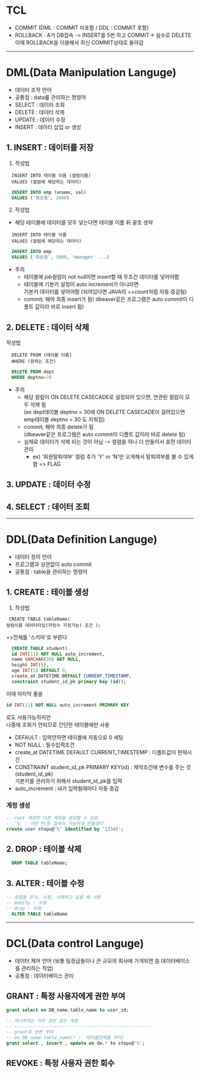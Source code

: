 # TCL
- COMMIT (DML : COMMIT 미포함 / DDL : COMMIT 포함)  
- ROLLBACK : A가 DB접속 -> INSERT를 5번 하고 COMMIT-> 실수로 DELETE  
    이때 ROLLBACK을 이용해서 최신 COMMIT상태로 돌아감
---
# DML(Data Manipulation Languge)
- 데이터 조작 언어
-	공통점 : data룰 관리하는 명령어
  - SELECT : 데이터 조회
  - DELETE : 데이터 삭제
  - UPDATE : 데이터 수정
  - INSERT : 데이터 삽입 or 생성

## 1. INSERT : 데이터를 저장  
1. 작성법
```
  INSERT INTO 테이블 이름 (컬럼이름)  
  VALUES (컬럼에 해당하는 데이터)  
```
```sql
  INSERT INTO emp (ename, sal)  
  VALUES ('최승철', 3000)  
```
2. 작성법
- 해당 테이블에 데이터를 모두 넣는다면 테이블 이름 뒤 괄호 생략
```
  INSERT INTO 테이블 이름  
  VALUES (컬럼에 해당하는 데이터)  
```
```sql
  INSERT INTO emp  
  VALUES ('최승철', 3000, 'manager' ...)  
```
- 주의
  - 테이블에 job컬럼이 not null이면 insert할 때 무조건 데이터를 넣어야함
  - 테이블에 기본키 설정이 auto increment가 아니라면  
  기본키 데이터를 넣어야함 (되어있다면 JAVA의 ++count처럼 자동 증감됨)
  - commit; 해야 최종 insert가 됨( dbeaver같은 프로그램은 auto commit이 디폴트 값이라 바로 insert 됨)

## 2. DELETE : 데이터 삭제
작성법
```
  DELETE FROM (테이블 이름)  
  WHERE (원하는 조건)  
```
```sql
  DELETE FROM dept  
  WHERE deptno=70  
```
- 주의
  - 해당 컬럼이 ON DELETE CASECADE로 설정되어 있으면,  연관된 컬럼이 모두 삭제 됨  
  (ex dept테이블 deptno = 30에 ON DELETE CASECADE이 걸려있으면 emp테이블 deptno = 30 도 지워짐)
  - commit; 해야 최종 delete가 됨  
  (dbeaver같은 프로그램은 auto commit이 디폴트 값이라 바로 delete 됨)
  - 실제로 데이터가 삭제 되는 것이 아님 -> 컬럼을 하나 더 만들어서 휴먼 데이터 관리
    - ex) '회원탈퇴여부' 컬럼 추가 'Y' or 'N'만 오게해서 탈퇴여부를 볼 수 있게 함 => FLAG

## 3. UPDATE : 데이터 수정
## 4. SELECT : 데이터 조회

---

# DDL(Data Definition Languge) 
- 데이터 정의 언어
- 프로그램과 상관없이 auto commit
- 공통점 : table을 관리하는 명령어
## 1. CREATE : 테이블 생성 
1. 작성법
```
 CREATE TABLE tableName(  
컬럼이름 데이터타입(자릿수 지정가능) 조건 );  
```
=>전체를 '스키마'로 부른다  
```sql
  CREATE TABLE student(  
  id INT(11) NOT NULL auto_increment,  
  name VARCHAR(20) NOT NULL,  
  height INT(5),  
  age INT(5) DEFAULT 0,  
  create_at DATETIME DEFAULT CURRENT_TIMESTAMP,  
  constraint student_id_pk primary key (id));  
```
이때 마지막 줄을  
```sql
id INT(11) NOT NULL auto_increment PRIMARY KEY 
```
로도 사용가능하지만  
나중에 조회가 안되므로 간단한 테이블에만 사용  
- DEFAULT : 입력안하면 테이블에 자동으로 0 세팅  
- NOT NULL : 필수입력조건
- create_at DATETIME DEFAULT CURRENT_TIMESTEMP : 디폴트값이 현재시간
- CONSTRAINT student_id_pk PRIMARY KEY(id) : 제약조건에 변수를 주는 것(student_id_pk)  
  기본키를 관리하기 위해서 student_id_pk를 입력  
- auto_increment : id가 입력될때마다 자동 증감
### 계정 생성
```sql
-- root 계정만 다른 계정을 생성할 수 있음
-- '%' : 어떤 PC등 접속이 가능하게 만들겠다
create user stopu@'%' identified by '12345';
```

## 2. DROP : 테이블 삭제
```sql
  DROP TABLE tableName;
```
## 3. ALTER : 테이블 수정
```sql
-- 컬럼을 추가, 수정, 삭제하고 싶을 때 사용
-- modify : 수정
-- drop : 삭제
  ALTER TABLE tableName
```
---

# DCL(Data control Languge)

- 데이터 제어 언어 (보통 팀장급들이나 큰 규모의 회사에 가게되면 씀 데이터베이스를 관리하는 직업)
- 공통점 : 데이터베이스 관리
## GRANT : 특정 사용자에게 권한 부여
```sql
grant select on DB_name.table_name to user_id; 
```
```sql
-- 여기까지는 아무 권한 없는 계정
-- ----------------------------------------------------
-- grant로 권한 부여
-- on DB_name.table_name(* :  테이블전체를 의미)
grant select , insert , update on dw.* to stopu@'%';
```
## REVOKE : 특정 사용자 권한 회수